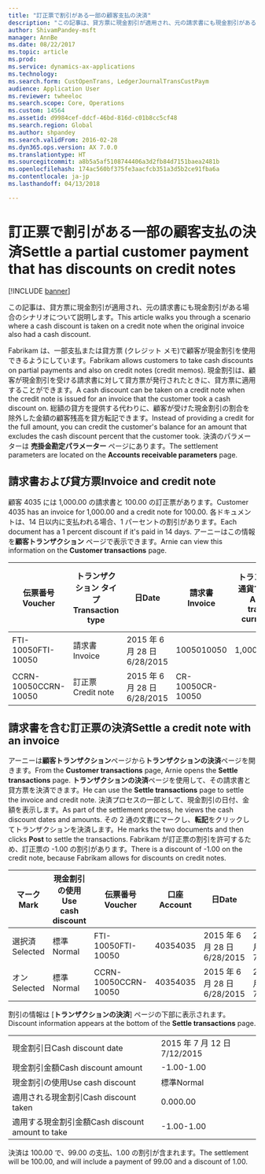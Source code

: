 ```yaml
---
title: "訂正票で割引がある一部の顧客支払の決済"
description: "この記事は、貸方票に現金割引が適用され、元の請求書にも現金割引がある場合のシナリオについて説明します。"
author: ShivamPandey-msft
manager: AnnBe
ms.date: 08/22/2017
ms.topic: article
ms.prod: 
ms.service: dynamics-ax-applications
ms.technology: 
ms.search.form: CustOpenTrans, LedgerJournalTransCustPaym
audience: Application User
ms.reviewer: twheeloc
ms.search.scope: Core, Operations
ms.custom: 14564
ms.assetid: d9984cef-ddcf-46bd-816d-c01b8cc5cf48
ms.search.region: Global
ms.author: shpandey
ms.search.validFrom: 2016-02-28
ms.dyn365.ops.version: AX 7.0.0
ms.translationtype: HT
ms.sourcegitcommit: a8b5a5af5108744406a3d2fb84d7151baea2481b
ms.openlocfilehash: 174ac560bf375fe3aacfcb351a3d5b2ce91fba6a
ms.contentlocale: ja-jp
ms.lasthandoff: 04/13/2018

---
```


# <a name="settle-a-partial-customer-payment-that-has-discounts-on-credit-notes"></a><span data-ttu-id="c87a6-103">訂正票で割引がある一部の顧客支払の決済</span><span class="sxs-lookup"><span data-stu-id="c87a6-103">Settle a partial customer payment that has discounts on credit notes</span></span>

[!INCLUDE [banner](../includes/banner.md)]

<span data-ttu-id="c87a6-104">この記事は、貸方票に現金割引が適用され、元の請求書にも現金割引がある場合のシナリオについて説明します。</span><span class="sxs-lookup"><span data-stu-id="c87a6-104">This article walks you through a scenario where a cash discount is taken on a credit note when the original invoice also had a cash discount.</span></span> 

<span data-ttu-id="c87a6-105">Fabrikam は、一部支払または貸方票 (クレジット メモ)で顧客が現金割引を使用できるようにしています。</span><span class="sxs-lookup"><span data-stu-id="c87a6-105">Fabrikam allows customers to take cash discounts on partial payments and also on credit notes (credit memos).</span></span> <span data-ttu-id="c87a6-106">現金割引は、顧客が現金割引を受ける請求書に対して貸方票が発行されたときに、貸方票に適用することができます。</span><span class="sxs-lookup"><span data-stu-id="c87a6-106">A cash discount can be taken on a credit note when the credit note is issued for an invoice that the customer took a cash discount on.</span></span> <span data-ttu-id="c87a6-107">総額の貸方を提供する代わりに、顧客が受けた現金割引の割合を除外した金額の顧客残高を貸方転記できます。</span><span class="sxs-lookup"><span data-stu-id="c87a6-107">Instead of providing a credit for the full amount, you can credit the customer's balance for an amount that excludes the cash discount percent that the customer took.</span></span> <span data-ttu-id="c87a6-108">決済のパラメーターは **売掛金勘定パラメーター** ページにあります。</span><span class="sxs-lookup"><span data-stu-id="c87a6-108">The settlement parameters are located on the **Accounts receivable parameters** page.</span></span>

## <a name="invoice-and-credit-note"></a><span data-ttu-id="c87a6-109">請求書および貸方票</span><span class="sxs-lookup"><span data-stu-id="c87a6-109">Invoice and credit note</span></span>
<span data-ttu-id="c87a6-110">顧客 4035 には 1,000.00 の請求書と 100.00 の訂正票があります。</span><span class="sxs-lookup"><span data-stu-id="c87a6-110">Customer 4035 has an invoice for 1,000.00 and a credit note for 100.00.</span></span> <span data-ttu-id="c87a6-111">各ドキュメントは、14 日以内に支払われる場合、1 パーセントの割引があります。</span><span class="sxs-lookup"><span data-stu-id="c87a6-111">Each document has a 1 percent discount if it's paid in 14 days.</span></span> <span data-ttu-id="c87a6-112">アーニーはこの情報を**顧客トランザクション** ページで表示できます。</span><span class="sxs-lookup"><span data-stu-id="c87a6-112">Arnie can view this information on the **Customer transactions** page.</span></span>

| <span data-ttu-id="c87a6-113">伝票番号</span><span class="sxs-lookup"><span data-stu-id="c87a6-113">Voucher</span></span>    | <span data-ttu-id="c87a6-114">トランザクション タイプ</span><span class="sxs-lookup"><span data-stu-id="c87a6-114">Transaction type</span></span> | <span data-ttu-id="c87a6-115">日</span><span class="sxs-lookup"><span data-stu-id="c87a6-115">Date</span></span>      | <span data-ttu-id="c87a6-116">請求書</span><span class="sxs-lookup"><span data-stu-id="c87a6-116">Invoice</span></span>  | <span data-ttu-id="c87a6-117">トランザクション通貨での借方金額</span><span class="sxs-lookup"><span data-stu-id="c87a6-117">Amount in transaction currency debit</span></span> | <span data-ttu-id="c87a6-118">トランザクション通貨での貸方金額</span><span class="sxs-lookup"><span data-stu-id="c87a6-118">Amount in transaction currency credit</span></span> | <span data-ttu-id="c87a6-119">残高</span><span class="sxs-lookup"><span data-stu-id="c87a6-119">Balance</span></span>  | <span data-ttu-id="c87a6-120">通貨</span><span class="sxs-lookup"><span data-stu-id="c87a6-120">Currency</span></span> |
|------------|------------------|-----------|----------|--------------------------------------|---------------------------------------|----------|----------|
| <span data-ttu-id="c87a6-121">FTI-10050</span><span class="sxs-lookup"><span data-stu-id="c87a6-121">FTI-10050</span></span>  | <span data-ttu-id="c87a6-122">請求書</span><span class="sxs-lookup"><span data-stu-id="c87a6-122">Invoice</span></span>          | <span data-ttu-id="c87a6-123">2015 年 6 月 28 日</span><span class="sxs-lookup"><span data-stu-id="c87a6-123">6/28/2015</span></span> | <span data-ttu-id="c87a6-124">10050</span><span class="sxs-lookup"><span data-stu-id="c87a6-124">10050</span></span>    | <span data-ttu-id="c87a6-125">1,000.00</span><span class="sxs-lookup"><span data-stu-id="c87a6-125">1,000.00</span></span>                             |                                       | <span data-ttu-id="c87a6-126">1,000.00</span><span class="sxs-lookup"><span data-stu-id="c87a6-126">1,000.00</span></span> | <span data-ttu-id="c87a6-127">USD</span><span class="sxs-lookup"><span data-stu-id="c87a6-127">USD</span></span>      |
| <span data-ttu-id="c87a6-128">CCRN-10050</span><span class="sxs-lookup"><span data-stu-id="c87a6-128">CCRN-10050</span></span> | <span data-ttu-id="c87a6-129">訂正票</span><span class="sxs-lookup"><span data-stu-id="c87a6-129">Credit note</span></span>      | <span data-ttu-id="c87a6-130">2015 年 6 月 28 日</span><span class="sxs-lookup"><span data-stu-id="c87a6-130">6/28/2015</span></span> | <span data-ttu-id="c87a6-131">CR-10050</span><span class="sxs-lookup"><span data-stu-id="c87a6-131">CR-10050</span></span> |                                      | <span data-ttu-id="c87a6-132">100.00</span><span class="sxs-lookup"><span data-stu-id="c87a6-132">100.00</span></span>                                | <span data-ttu-id="c87a6-133">-100.00</span><span class="sxs-lookup"><span data-stu-id="c87a6-133">-100.00</span></span>  | <span data-ttu-id="c87a6-134">USD</span><span class="sxs-lookup"><span data-stu-id="c87a6-134">USD</span></span>      |

## <a name="settle-a-credit-note-with-an-invoice"></a><span data-ttu-id="c87a6-135">請求書を含む訂正票の決済</span><span class="sxs-lookup"><span data-stu-id="c87a6-135">Settle a credit note with an invoice</span></span>
<span data-ttu-id="c87a6-136">アーニーは**顧客トランザクション**ページから**トランザクションの決済**ページを開きます。</span><span class="sxs-lookup"><span data-stu-id="c87a6-136">From the **Customer transactions** page, Arnie opens the **Settle transactions** page.</span></span> <span data-ttu-id="c87a6-137">**トランザクションの決済**ページを使用して、その請求書と貸方票を決済できます。</span><span class="sxs-lookup"><span data-stu-id="c87a6-137">He can use the **Settle transactions** page to settle the invoice and credit note.</span></span> <span data-ttu-id="c87a6-138">決済プロセスの一部として、現金割引の日付、金額を表示します。</span><span class="sxs-lookup"><span data-stu-id="c87a6-138">As part of the settlement process, he views the cash discount dates and amounts.</span></span> <span data-ttu-id="c87a6-139">その 2 通の文書にマークし、**転記**をクリックしてトランザクションを決済します。</span><span class="sxs-lookup"><span data-stu-id="c87a6-139">He marks the two documents and then clicks **Post** to settle the transactions.</span></span> <span data-ttu-id="c87a6-140">Fabrikam が訂正票の割引を許可するため、訂正票の -1.00 の割引があります。</span><span class="sxs-lookup"><span data-stu-id="c87a6-140">There is a discount of -1.00 on the credit note, because Fabrikam allows for discounts on credit notes.</span></span>

| <span data-ttu-id="c87a6-141">マーク</span><span class="sxs-lookup"><span data-stu-id="c87a6-141">Mark</span></span>     | <span data-ttu-id="c87a6-142">現金割引の使用</span><span class="sxs-lookup"><span data-stu-id="c87a6-142">Use cash discount</span></span> | <span data-ttu-id="c87a6-143">伝票番号</span><span class="sxs-lookup"><span data-stu-id="c87a6-143">Voucher</span></span>    | <span data-ttu-id="c87a6-144">口座</span><span class="sxs-lookup"><span data-stu-id="c87a6-144">Account</span></span> | <span data-ttu-id="c87a6-145">日</span><span class="sxs-lookup"><span data-stu-id="c87a6-145">Date</span></span>      | <span data-ttu-id="c87a6-146">期日</span><span class="sxs-lookup"><span data-stu-id="c87a6-146">Due date</span></span>  | <span data-ttu-id="c87a6-147">請求書</span><span class="sxs-lookup"><span data-stu-id="c87a6-147">Invoice</span></span>  | <span data-ttu-id="c87a6-148">トランザクション通貨の金額</span><span class="sxs-lookup"><span data-stu-id="c87a6-148">Amount in transaction currency</span></span> | <span data-ttu-id="c87a6-149">通貨</span><span class="sxs-lookup"><span data-stu-id="c87a6-149">Currency</span></span> | <span data-ttu-id="c87a6-150">決済金額</span><span class="sxs-lookup"><span data-stu-id="c87a6-150">Amount to settle</span></span> |
|----------|-------------------|------------|---------|-----------|-----------|----------|--------------------------------|----------|------------------|
| <span data-ttu-id="c87a6-151">選択済</span><span class="sxs-lookup"><span data-stu-id="c87a6-151">Selected</span></span> | <span data-ttu-id="c87a6-152">標準</span><span class="sxs-lookup"><span data-stu-id="c87a6-152">Normal</span></span>            | <span data-ttu-id="c87a6-153">FTI-10050</span><span class="sxs-lookup"><span data-stu-id="c87a6-153">FTI-10050</span></span>  | <span data-ttu-id="c87a6-154">4035</span><span class="sxs-lookup"><span data-stu-id="c87a6-154">4035</span></span>    | <span data-ttu-id="c87a6-155">2015 年 6 月 28 日</span><span class="sxs-lookup"><span data-stu-id="c87a6-155">6/28/2015</span></span> | <span data-ttu-id="c87a6-156">2015 年 7 月 28 日</span><span class="sxs-lookup"><span data-stu-id="c87a6-156">7/28/2015</span></span> | <span data-ttu-id="c87a6-157">10050</span><span class="sxs-lookup"><span data-stu-id="c87a6-157">10050</span></span>    | <span data-ttu-id="c87a6-158">1,000.00</span><span class="sxs-lookup"><span data-stu-id="c87a6-158">1,000.00</span></span>                       | <span data-ttu-id="c87a6-159">USD</span><span class="sxs-lookup"><span data-stu-id="c87a6-159">USD</span></span>      | <span data-ttu-id="c87a6-160">990.00</span><span class="sxs-lookup"><span data-stu-id="c87a6-160">990.00</span></span>           |
| <span data-ttu-id="c87a6-161">オン</span><span class="sxs-lookup"><span data-stu-id="c87a6-161">Selected</span></span> | <span data-ttu-id="c87a6-162">標準</span><span class="sxs-lookup"><span data-stu-id="c87a6-162">Normal</span></span>            | <span data-ttu-id="c87a6-163">CCRN-10050</span><span class="sxs-lookup"><span data-stu-id="c87a6-163">CCRN-10050</span></span> | <span data-ttu-id="c87a6-164">4035</span><span class="sxs-lookup"><span data-stu-id="c87a6-164">4035</span></span>    | <span data-ttu-id="c87a6-165">2015 年 6 月 28 日</span><span class="sxs-lookup"><span data-stu-id="c87a6-165">6/28/2015</span></span> | <span data-ttu-id="c87a6-166">2015 年 7 月 28 日</span><span class="sxs-lookup"><span data-stu-id="c87a6-166">7/28/2015</span></span> | <span data-ttu-id="c87a6-167">CR-10050</span><span class="sxs-lookup"><span data-stu-id="c87a6-167">CR-10050</span></span> | <span data-ttu-id="c87a6-168">-100.00</span><span class="sxs-lookup"><span data-stu-id="c87a6-168">-100.00</span></span>                        | <span data-ttu-id="c87a6-169">USD</span><span class="sxs-lookup"><span data-stu-id="c87a6-169">USD</span></span>      | <span data-ttu-id="c87a6-170">-99.00</span><span class="sxs-lookup"><span data-stu-id="c87a6-170">-99.00</span></span>           |

<span data-ttu-id="c87a6-171">割引の情報は [**トランザクションの決済**] ページの下部に表示されます。</span><span class="sxs-lookup"><span data-stu-id="c87a6-171">Discount information appears at the bottom of the **Settle transactions** page.</span></span>

|                              |           |
|------------------------------|-----------|
| <span data-ttu-id="c87a6-172">現金割引日</span><span class="sxs-lookup"><span data-stu-id="c87a6-172">Cash discount date</span></span>           | <span data-ttu-id="c87a6-173">2015 年 7 月 12 日</span><span class="sxs-lookup"><span data-stu-id="c87a6-173">7/12/2015</span></span> |
| <span data-ttu-id="c87a6-174">現金割引金額</span><span class="sxs-lookup"><span data-stu-id="c87a6-174">Cash discount amount</span></span>         | <span data-ttu-id="c87a6-175">-1.00</span><span class="sxs-lookup"><span data-stu-id="c87a6-175">-1.00</span></span>     |
| <span data-ttu-id="c87a6-176">現金割引の使用</span><span class="sxs-lookup"><span data-stu-id="c87a6-176">Use cash discount</span></span>            | <span data-ttu-id="c87a6-177">標準</span><span class="sxs-lookup"><span data-stu-id="c87a6-177">Normal</span></span>    |
| <span data-ttu-id="c87a6-178">適用される現金割引</span><span class="sxs-lookup"><span data-stu-id="c87a6-178">Cash discount taken</span></span>          | <span data-ttu-id="c87a6-179">0.00</span><span class="sxs-lookup"><span data-stu-id="c87a6-179">0.00</span></span>      |
| <span data-ttu-id="c87a6-180">適用する現金割引金額</span><span class="sxs-lookup"><span data-stu-id="c87a6-180">Cash discount amount to take</span></span> | <span data-ttu-id="c87a6-181">-1.00</span><span class="sxs-lookup"><span data-stu-id="c87a6-181">-1.00</span></span>     |

<span data-ttu-id="c87a6-182">決済は 100.00 で、99.00 の支払、1.00 の割引が含まれます。</span><span class="sxs-lookup"><span data-stu-id="c87a6-182">The settlement will be 100.00, and will include a payment of 99.00 and a discount of 1.00.</span></span>




